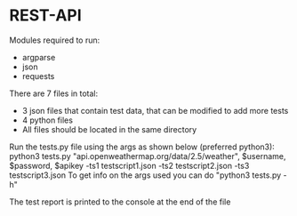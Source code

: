 # REST-API

Modules required to run:
- argparse
- json
- requests

There are 7 files in total:
- 3 json files that contain test data, that can be modified to add more tests
- 4 python files
- All files should be located in the same directory

Run the tests.py file using the args as shown below (preferred python3):
python3 tests.py "api.openweathermap.org/data/2.5/weather", $username, $password, $apikey -ts1 testscript1.json -ts2 testscript2.json -ts3 testscript3.json
To get info on the args used you can do "python3 tests.py -h"

The test report is printed to the console at the end of the file
